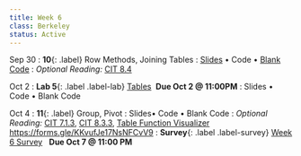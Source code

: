 ```yaml
---
title: Week 6 
class: Berkeley
status: Active
---
```


Sep 30 
: **10**{: .label} Row Methods, Joining Tables
  : [Slides](https://docs.google.com/presentation/d/1RA_Ok1AE4CmV3Q8uE1wZa0wdJfACYFjrgMyt1yYR2KM/edit?usp=sharing) &#8226; Code &#8226; [Blank Code](https://datahub.berkeley.edu/hub/user-redirect/git-pull?repo=https%3A%2F%2Fgithub.com%2Fdata-6-berkeley%2Fmaterials-fa24&branch=main&urlpath=tree%2Fmaterials-fa24%2Flectures%2Flec10%2Flec10-blank.ipynb)
: *Optional Reading:* [CIT 8.4](https://inferentialthinking.com/chapters/08/4/Joining_Tables_by_Columns.html)

Oct 2
: **Lab 5**{: .label .label-lab}  [Tables](https://datahub.berkeley.edu/hub/user-redirect/git-pull?repo=https%3A%2F%2Fgithub.com%2Fdata-6-berkeley%2Fmaterials-fa24&branch=main&urlpath=tree%2Fmaterials-fa24%2Flabs%2Flab05%2Fstudent%2Flab05.ipynb) &nbsp;**Due Oct 2 @ 11:00PM**
  : Slides &#8226; Code &#8226; Blank Code

Oct 4
: **11**{: .label} Group, Pivot
  : Slides&#8226; Code &#8226; Blank Code
: *Optional Reading:* [CIT 7.1.3](https://inferentialthinking.com/chapters/07/1/Visualizing_Categorical_Distributions.html?highlight=group#grouping-categorical-data), [CIT 8.3.3](https://inferentialthinking.com/chapters/08/3/Cross-Classifying_by_More_than_One_Variable.html?highlight=pivot#pivot-tables-rearranging-the-output-of-group), [Table Function Visualizer](http://data8.org/interactive_table_functions/)
https://forms.gle/KKvufJe17NsNFCvV9
: **Survey**{: .label .label-survey} [Week 6 Survey](https://forms.gle/Xp6p5sfZLBcU472L6) &nbsp; **Due Oct 7 @ 11:00 PM**
